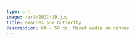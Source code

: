 ```yaml
---
type: art
image: /art/2022/19.jpg
title: Peaches and butterfly
description: 60 × 50 cm, Mixed media on canvas
---
```

